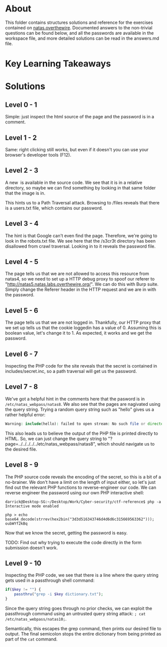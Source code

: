# About
This folder contains structures solutions and reference for the exercises contained on [natas.overthewire](https://overthewire.org/wargames/natas/).
Documented answers to the non-trivial questions can be found below, and all the passwords are available in the workspace file, and more detailed solutions can be read in the answers.md file.

# Key Learning Takeaways


# Solutions
## Level 0 - 1
Simple: just inspect the html source of the page and the password is in a comment.

## Level 1 - 2
Same: right clicking still works, but even if it doesn't you can use your browser's developer tools (F12).

## Level 2 - 3
A new <img> is available in the source code. We see that it is in a relative directory, so maybe we can find something by looking in that same folder that the image is in. 

This hints us to a Path Traversal attack. Browsing to /files reveals that there is a users.txt file, which contains our password.


## Level 3 - 4
The hint is that Google can't even find the page. Therefore, we're going to look in the robots.txt file. We see here that the /s3cr3t directory has been disallowed from crawl traversal. Looking in to it reveals the password file.


## Level 4 - 5
The page tells us that we are not allowed to access this resource from natas4, so we need to set up a HTTP debug proxy to spoof our referer to "http://natas5.natas.labs.overthewire.org/". We can do this with Burp suite. Simply change the Referer header in the HTTP request and we are in with the password.

## Level 5 - 6
The page tells us that we are not logged in. Thankfully, our HTTP proxy that we set up tells us that the cookie loggedin has a value of 0. Assuming this is boolean value, let's change it to 1. As expected, it works and we get the password.

## Level 6 - 7
Inspecting the PHP code for the site reveals that the secret is contained in includes/secret.inc, so a path traversal will get us the password.

## Level 7 - 8
We've got a helpful hint in the comments here that the pasword is in `/etc/natas_webpass/natas8`. We also see that the pages are nagivated using the query string. Trying a random query string such as "hello" gives us a rather helpful error:

```php
Warning: include(hello): failed to open stream: No such file or directory in /var/www/natas/natas7/index.php on line 21
```

This also leads us to believe the output of the PHP file is printed directly to HTML. So, we can just change the query string to "?page=../../../../../etc/natas_webpass/natas8", which should navigate us to the desired file.

## Level 8 - 9
The PHP source code reveals the encoding of the secret, so this is a bit of a no-brainer. We don't have a limit on the length of input either, so let's just find out the relevant PHP functions to reverse-engineer our code. We can reverse engineer the password using our own PHP interactive shell:

```
darrick@Desktop-SG:~/Desktop/Work/Cyber-security/ctf-reference$ php -a
Interactive mode enabled

php > echo base64_decode(strrev(hex2bin("3d3d516343746d4d6d6c315669563362")));
oubWYf2kBq
```
Now that we know the secret, getting the password is easy.

TODO: Find out why trying to execute the code directly in the form submission doesn't work.

## Level 9 - 10
Inspecting the PHP code, we see that there is a line where the query string gets used in a passthrough shell command:
```php
if($key != "") {
    passthru("grep -i $key dictionary.txt");
}
```

Since the query string goes through no prior checks, we can exploit the passthrough command using an untrusted query string attack: `; cat /etc/natas_webpass/natas10;`.

Semantically, this escapes the grep command, then prints our desired file to output. The final semicolon stops the entire dictionary from being printed as part of the `cat` command.
